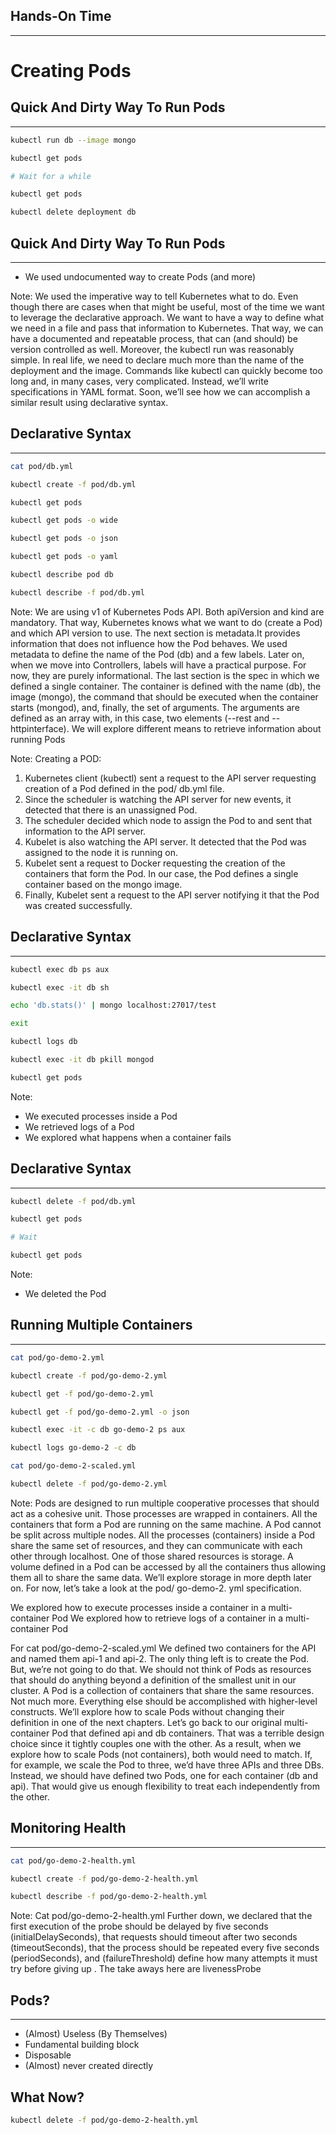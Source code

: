 ## Hands-On Time

---

# Creating Pods


## Quick And Dirty Way To Run Pods

---

```bash
kubectl run db --image mongo

kubectl get pods

# Wait for a while

kubectl get pods

kubectl delete deployment db
```


## Quick And Dirty Way To Run Pods

---

* We used undocumented way to create Pods (and more)

Note:
We used the imperative way to tell Kubernetes what to do. Even though there are cases when that might be useful, most of the time we want to leverage the declarative approach. We want to have a way to define what we need in a file and pass that information to Kubernetes. That way, we can have a documented and repeatable process, that can (and should) be version controlled as well. Moreover, the kubectl run was reasonably simple. In real life, we need to declare much more than the name of the deployment and the image. Commands like kubectl can quickly become too long and, in many cases, very complicated. Instead, we’ll write specifications in YAML format. Soon, we’ll see how we can accomplish a similar result using declarative syntax.


<!-- .slide: data-background="img/pod-single-container.png" data-background-size="contain" -->


## Declarative Syntax

---

```bash
cat pod/db.yml

kubectl create -f pod/db.yml

kubectl get pods

kubectl get pods -o wide

kubectl get pods -o json

kubectl get pods -o yaml

kubectl describe pod db

kubectl describe -f pod/db.yml
```

Note:
We are using v1 of Kubernetes Pods API. Both apiVersion and kind are mandatory. That way, Kubernetes knows what we want to do (create a Pod) and which API version to use. The next section is metadata.It provides information that does not influence how the Pod behaves. We used metadata to define the name of the Pod (db) and a few labels. Later on, when we move into Controllers, labels will have a practical purpose. For now, they are purely informational. The last section is the spec in which we defined a single container.  The container is defined with the name (db), the image (mongo), the command that should be executed when the container starts (mongod), and, finally, the set of arguments. The arguments are defined as an array with, in this case, two elements (--rest and --httpinterface).
We will explore different means to retrieve information about running Pods


<!-- .slide: data-background="img/seq_pod_ch03.png" data-background-size="contain" -->

Note:
Creating a POD:
1. Kubernetes client (kubectl) sent a request to the API server requesting creation of a Pod defined in the pod/ db.yml file.
2. Since the scheduler is watching the API server for new events, it detected that there is an unassigned Pod.
3. The scheduler decided which node to assign the Pod to and sent that information to the API server.
4. Kubelet is also watching the API server. It detected that the Pod was assigned to the node it is running on.
5. Kubelet sent a request to Docker requesting the creation of the containers that form the Pod. In our case, the Pod defines a single container based on the mongo image.
6. Finally, Kubelet sent a request to the API server notifying it that the Pod was created successfully.


## Declarative Syntax

---

```bash
kubectl exec db ps aux

kubectl exec -it db sh

echo 'db.stats()' | mongo localhost:27017/test

exit

kubectl logs db

kubectl exec -it db pkill mongod

kubectl get pods
```

Note:
* We executed processes inside a Pod
* We retrieved logs of a Pod
* We explored what happens when a container fails


## Declarative Syntax

---

```bash
kubectl delete -f pod/db.yml

kubectl get pods

# Wait

kubectl get pods
```
Note:
* We deleted the Pod


## Running Multiple Containers

---

```bash
cat pod/go-demo-2.yml

kubectl create -f pod/go-demo-2.yml

kubectl get -f pod/go-demo-2.yml

kubectl get -f pod/go-demo-2.yml -o json

kubectl exec -it -c db go-demo-2 ps aux

kubectl logs go-demo-2 -c db

cat pod/go-demo-2-scaled.yml

kubectl delete -f pod/go-demo-2.yml
```

Note:
Pods are designed to run multiple cooperative processes that should act as a cohesive unit. Those processes are wrapped in containers. All the containers that form a Pod are running on the same machine. A Pod cannot be split across multiple nodes. All the processes (containers) inside a Pod share the same set of resources, and they can communicate with each other through localhost. One of those shared resources is storage. A volume defined in a Pod can be accessed by all the containers thus allowing them all to share the same data. We’ll explore storage in more depth later on. For now, let’s take a look at the pod/ go-demo-2. yml specification.

We explored how to execute processes inside a container in a multi-container Pod
We explored how to retrieve logs of a container in a multi-container Pod

For cat pod/go-demo-2-scaled.yml
We defined two containers for the API and named them api-1 and api-2. The only thing left is to create the Pod. But, we’re not going to do that. We should not think of Pods as resources that should do anything beyond a definition of the smallest unit in our cluster. A Pod is a collection of containers that share the same resources. Not much more. Everything else should be accomplished with higher-level constructs. We’ll explore how to scale Pods without changing their definition in one of the next chapters. Let’s go back to our original multi-container Pod that defined api and db containers. That was a terrible design choice since it tightly couples one with the other. As a result, when we explore how to scale Pods (not containers), both would need to match. If, for example, we scale the Pod to three, we’d have three APIs and three DBs. Instead, we should have defined two Pods, one for each container (db and api). That would give us enough flexibility to treat each independently from the other.


## Monitoring Health

---

```bash
cat pod/go-demo-2-health.yml

kubectl create -f pod/go-demo-2-health.yml

kubectl describe -f pod/go-demo-2-health.yml
```

Note:
Cat pod/go-demo-2-health.yml
Further down, we declared that the first execution of the probe should be delayed by five seconds (initialDelaySeconds), that requests should timeout after two seconds (timeoutSeconds), that the process should be repeated every five seconds (periodSeconds), and (failureThreshold) define how many attempts it must try before giving up . The take aways here are livenessProbe 


## Pods?

---

* (Almost) Useless (By Themselves)<!-- .element: class="fragment" -->
* Fundamental building block<!-- .element: class="fragment" -->
* Disposable<!-- .element: class="fragment" -->
* (Almost) never created directly<!-- .element: class="fragment" -->


<!-- .slide: data-background="img/pod-components.png" data-background-size="contain" -->


## What Now?

```bash
kubectl delete -f pod/go-demo-2-health.yml
```
